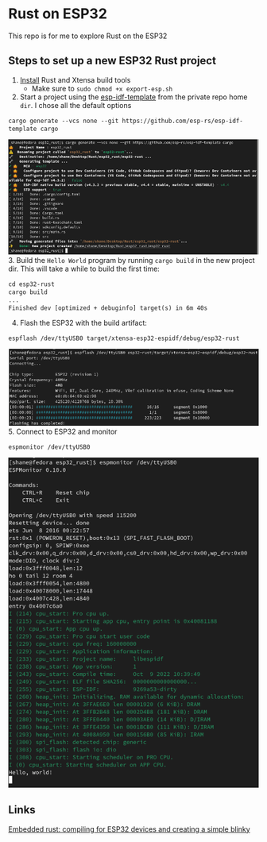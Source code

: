 # Rust on ESP32
This repo is for me to explore Rust on the ESP32

## Steps to set up a new ESP32 Rust project
1. [Install](https://github.com/esp-rs/rust-build) Rust and Xtensa build tools
    - Make sure to `sudo chmod +x export-esp.sh`
2. Start a project using the [esp-idf-template](https://github.com/esp-rs/esp-idf-template) from the private repo home `dir`. I chose all the default options
```
cargo generate --vcs none --git https://github.com/esp-rs/esp-idf-template cargo
```
![esp-idf-template](/images/esp-idf-template.png)
3. Build the `Hello World` program by running `cargo build` in the new project dir. This will take a while to build the first time:
```
cd esp32-rust
cargo build
...
Finished dev [optimized + debuginfo] target(s) in 6m 40s
```
4. Flash the ESP32 with the build artifact:
```
espflash /dev/ttyUSB0 target/xtensa-esp32-espidf/debug/esp32-rust
```
![flash_esp32](/images/flash_esp32.png)
5. Connect to ESP32 and monitor
```
espmonitor /dev/ttyUSB0
```
![espmonitor](/images/espmonitor.png)

## Links
[Embedded rust: compiling for ESP32 devices and creating a simple blinky](https://www.youtube.com/watch?v=Sm413MNQE_A)